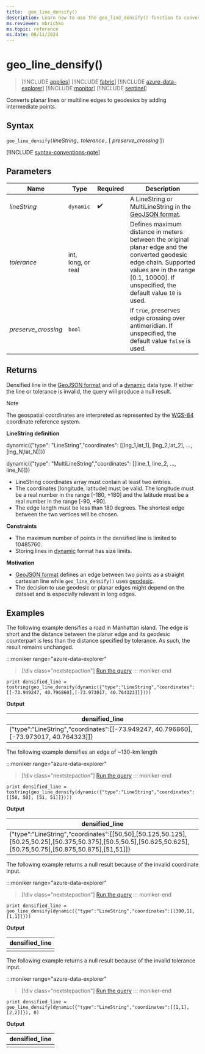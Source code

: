 ```yaml
---
title:  geo_line_densify()
description: Learn how to use the geo_line_densify() function to convert planar lines or multiline edges to geodesics.
ms.reviewer: mbrichko
ms.topic: reference
ms.date: 08/11/2024
---
```

# geo_line_densify()

> [!INCLUDE [applies](../includes/applies-to-version/applies.md)] [!INCLUDE [fabric](../includes/applies-to-version/fabric.md)] [!INCLUDE [azure-data-explorer](../includes/applies-to-version/azure-data-explorer.md)] [!INCLUDE [monitor](../includes/applies-to-version/monitor.md)] [!INCLUDE [sentinel](../includes/applies-to-version/sentinel.md)]

Converts planar lines or multiline edges to geodesics by adding intermediate points.

## Syntax

`geo_line_densify(`*lineString*`,` *tolerance*`,` [ *preserve_crossing* ]`)`

[!INCLUDE [syntax-conventions-note](../includes/syntax-conventions-note.md)]

## Parameters

|Name|Type|Required|Description|
|--|--|--|--|
| *lineString* | `dynamic` |  :heavy_check_mark: | A LineString or MultiLineString in the [GeoJSON format](https://tools.ietf.org/html/rfc7946).|
| *tolerance* | int, long, or real | | Defines maximum distance in meters between the original planar edge and the converted geodesic edge chain. Supported values are in the range [0.1, 10000]. If unspecified, the default value `10` is used.|
| *preserve_crossing* | `bool` | | If `true`, preserves edge crossing over antimeridian. If unspecified, the default value `false` is used.

## Returns

Densified line in the [GeoJSON format](https://tools.ietf.org/html/rfc7946) and of a [dynamic](scalar-data-types/dynamic.md) data type. If either the line or tolerance is invalid, the query will produce a null result.

> [!NOTE]
>
> The geospatial coordinates are interpreted as represented by the [WGS-84](https://earth-info.nga.mil/index.php?dir=wgs84&action=wgs84) coordinate reference system.

**LineString definition**

dynamic({"type": "LineString","coordinates": [[lng_1,lat_1], [lng_2,lat_2], ..., [lng_N,lat_N]]})

dynamic({"type": "MultiLineString","coordinates": [[line_1, line_2, ..., line_N]]})

* LineString coordinates array must contain at least two entries.
* The coordinates [longitude, latitude] must be valid. The longitude must be a real number in the range [-180, +180] and the latitude must be a real number in the range [-90, +90].
* The edge length must be less than 180 degrees. The shortest edge between the two vertices will be chosen.

**Constraints**

* The maximum number of points in the densified line is limited to 10485760.
* Storing lines in [dynamic](scalar-data-types/dynamic.md) format has size limits.

**Motivation**

* [GeoJSON format](https://tools.ietf.org/html/rfc7946) defines an edge between two points as a straight cartesian line while `geo_line_densify()` uses [geodesic](https://en.wikipedia.org/wiki/Geodesic).
* The decision to use geodesic or planar edges might depend on the dataset and is especially relevant in long edges.

## Examples

The following example densifies a road in Manhattan island. The edge is short and the distance between the planar edge and its geodesic counterpart is less than the distance specified by tolerance. As such, the result remains unchanged.

:::moniker range="azure-data-explorer"
> [!div class="nextstepaction"]
> <a href="https://dataexplorer.azure.com/clusters/help/databases/Samples?query=H4sIAAAAAAAAAy3K0QqDIBSA4VeRc6XgwqXoDPYGu9tlSESehbA00hsZe/dF7fb7/3ULsRCPMYdXQD+8Q0RyJyXlspeZzpgOG86lUl/juISJfqDUFaGDx16fxwwcppQ2H+JYMEPX9xcjG6tsqwwnSjTG6psWjp9upLj+XSvZSue+jLEf+uHlO5EAAAA=" target="_blank">Run the query</a>
::: moniker-end

```kusto
print densified_line = tostring(geo_line_densify(dynamic({"type":"LineString","coordinates":[[-73.949247, 40.796860],[-73.973017, 40.764323]]})))
```

**Output**

|densified_line|
|---|
|{"type":"LineString","coordinates":[[-73.949247, 40.796860], [-73.973017, 40.764323]]}|

The following example densifies an edge of ~130-km length

:::moniker range="azure-data-explorer"
> [!div class="nextstepaction"]
> <a href="https://dataexplorer.azure.com/clusters/help/databases/Samples?query=H4sIAAAAAAAAAyWKMQqEMBAAv7JslUAKLdII9wM7yxBEzJ4s6EbMNuG4vxu0G2bmvFgUEknhL1OadxaCD2gu2spmNsqPm9+lmlRlOXg1P9R6Eg44tjo9Mzpcc74Sy6JUcAjBdw58Fx0E3zfqY/xba28ARL6/dAAAAA==" target="_blank">Run the query</a>
::: moniker-end

```kusto
print densified_line = tostring(geo_line_densify(dynamic({"type":"LineString","coordinates":[[50, 50], [51, 51]]})))
```

**Output**

|densified_line|
|---|
|{"type":"LineString","coordinates":[[50,50],[50.125,50.125],[50.25,50.25],[50.375,50.375],[50.5,50.5],[50.625,50.625],[50.75,50.75],[50.875,50.875],[51,51]]}|

The following example returns a null result because of the invalid coordinate input.

:::moniker range="azure-data-explorer"
> [!div class="nextstepaction"]
> <a href="https://dataexplorer.azure.com/clusters/help/databases/Samples?query=H4sIAAAAAAAAAysoyswrUUhJzSvOTMtMTYnPycxLVbBVSE/NBzPjITKVGimVeYm5mcka1UollQWpSlZKPkDZ4BKg7nQlHaXk/PyilMy8xJLUYiWr6GhjAwMdw1idaEMgGVurqQkAeUICdmUAAAA=" target="_blank">Run the query</a>
::: moniker-end

```kusto
print densified_line = geo_line_densify(dynamic({"type":"LineString","coordinates":[[300,1],[1,1]]}))
```

**Output**

|densified_line|
|---|
||

The following example returns a null result because of the invalid tolerance input.

:::moniker range="azure-data-explorer"
> [!div class="nextstepaction"]
> <a href="https://dataexplorer.azure.com/clusters/help/databases/Samples?query=H4sIAAAAAAAAAysoyswrUUhJzSvOTMtMTYnPycxLVbBVSE/NBzPjITKVGimVeYm5mcka1UollQWpSlZKPkDZ4BKg7nQlHaXk/PyilMy8xJLUYiWr6GhDHcNYnWgjHaPY2FpNHQUDTQAqaEHvZgAAAA==" target="_blank">Run the query</a>
::: moniker-end

```kusto
print densified_line = geo_line_densify(dynamic({"type":"LineString","coordinates":[[1,1],[2,2]]}), 0)
```

**Output**

|densified_line|
|---|
||
